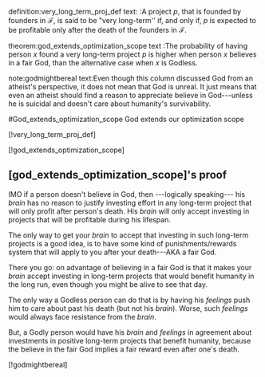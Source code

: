 definition:very_long_term_proj_def
text:     :A project $p$, that is founded by founders in $\mathcal{F}$, is said
           to be "very long-term'' if, and only if, $p$ is expected to be
           profitable only after the death of the founders in $\mathcal{F}$.

theorem:god_extends_optimization_scope
text   :The probability of having person $x$ found a very long-term project $p$
        is higher when person $x$ believes in a fair God, than the alternative
        case when $x$ is Godless.

note:godmightbereal
text:Even though this column discussed God from an atheist's perspective, it
     does not mean that God is unreal.  It just means that even an atheist
     should find a reason to appreciate believe in God---unless he is suicidal
     and doesn't care about humanity's survivability.

#God_extends_optimization_scope God extends our optimization scope

[!very_long_term_proj_def]

[!god_extends_optimization_scope]

## [god_extends_optimization_scope]'s proof

IMO if a person doesn't believe in God, then ---logically speaking--- his
_brain_ has no reason to justify investing effort in any long-term project that
will only profit after person's death.  His _brain_ will only accept investing
in projects that will be profitable during his lifespan.

The only way to get your _brain_ to accept that investing in such long-term
projects is a good idea, is to have some kind of punishments/rewards system
that will apply to you after your death---AKA a fair God.

There you go:  on advantage of believing in a fair God is that it makes your
_brain_ accept investing in long-term projects that would benefit humanity in
the long run, even though you might be alive to see that day.

The only way a Godless person can do that is by having his _feelings_ push him
to care about past his death (but not his _brain_).  Worse, such _feelings_
would always face resistance from the _brain_.

But, a Godly person would have his _brain_ and _feelings_ in agreement about
investments in positive long-term projects that benefit humanity, because the
believe in the fair God implies a fair reward even after one's death.

[!godmightbereal]
